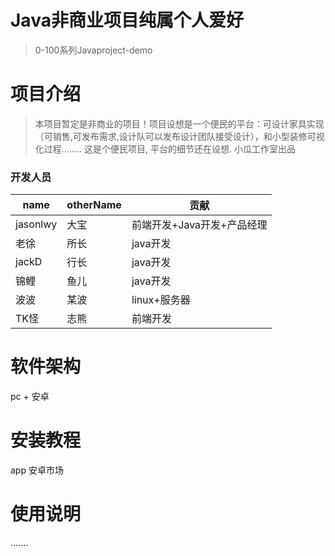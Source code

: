 # Java非商业项目纯属个人爱好
> 0-100系列Javaproject-demo
# 项目介绍
> 本项目暂定是非商业的项目！项目设想是一个便民的平台：可设计家具实现（可销售,可发布需求,设计队可以发布设计团队接受设计），和小型装修可视化过程........
这是个便民项目, 平台的细节还在设想. 小瓜工作室出品
### 开发人员
| name |otherName | 贡献 |
| ------ | ------ | ------ |
| jasonlwy | 大宝 | 前端开发+Java开发+产品经理 |
| 老徐 | 所长 | java开发 |
| jackD | 行长 | java开发 |
| 锦鲤 | 鱼儿 | java开发 |
| 波波 | 某波 | linux+服务器 |
| TK怪| 志熊 | 前端开发 |
# 软件架构
 pc + 安卓

# 安装教程
  app 安卓市场 

# 使用说明
  .......
